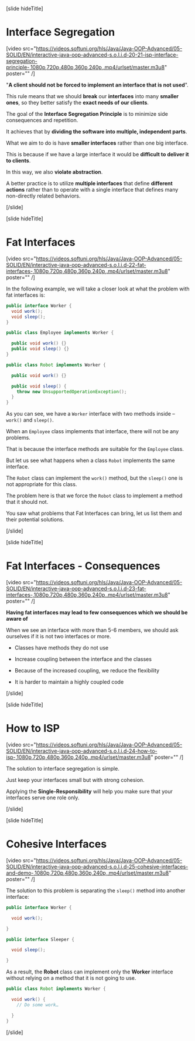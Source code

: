 [slide hideTitle]

# Interface Segregation

[video src="https://videos.softuni.org/hls/Java/Java-OOP-Advanced/05-SOLID/EN/interactive-java-oop-advanced-s.o.l.i.d-20-21-isp-interface-segregation-principle-,1080p,720p,480p,360p,240p,.mp4/urlset/master.m3u8" poster="" /]

"**A client should not be forced to implement an interface that is not used**".

This rule means that we should **break** our **interfaces** into many **smaller ones**, so they better satisfy the **exact needs of our clients**.

The goal of the **Interface Segregation Principle** is to minimize side consequences and repetition.

It achieves that by **dividing the software into multiple, independent parts**.

What we aim to do is have **smaller interfaces** rather than one big interface. 

This is because if we have a large interface it would be **difficult to deliver it to clients**. 

In this way, we also **violate abstraction**.

A better practice is to utilize **multiple interfaces** that define **different actions** rather than to operate with a single interface that defines many non-directly related behaviors.

[/slide]

[slide hideTitle]

# Fat Interfaces

[video src="https://videos.softuni.org/hls/Java/Java-OOP-Advanced/05-SOLID/EN/interactive-java-oop-advanced-s.o.l.i.d-22-fat-interfaces-,1080p,720p,480p,360p,240p,.mp4/urlset/master.m3u8" poster="" /]

In the following example, we will take a closer look at what the problem with fat interfaces is:

```java
public interface Worker {
  void work();
  void sleep();
}
```

```java
public class Employee implements Worker {

  public void work() {}
  public void sleep() {}
}

```

```java
public class Robot implements Worker {

  public void work() {}

  public void sleep() { 
    throw new UnsupportedOperationException();
  }
}
```
As you can see, we have a `Worker` interface with two methods inside – `work()` and `sleep()`.​

When an `Employee` class implements that interface, there will not be any problems. 

That is because the interface methods are suitable for the `Employee` class.​

But let us see what happens when a class `Robot` implements the same interface.​

The `Robot` class can implement the `work()` method, but the `sleep()` one is not appropriate for this class. 

The problem here is that we force the `Robot` class to implement a method that it should not.​

You saw what problems that Fat Interfaces can bring, let us list them and their potential solutions.

[/slide]

[slide hideTitle]

# Fat Interfaces - Consequences

[video src="https://videos.softuni.org/hls/Java/Java-OOP-Advanced/05-SOLID/EN/interactive-java-oop-advanced-s.o.l.i.d-23-fat-interfaces-,1080p,720p,480p,360p,240p,.mp4/urlset/master.m3u8" poster="" /]

**Having fat interfaces may lead to few consequences which we should be aware of**

When we see an interface with more than 5-6 members, we should ask ourselves if it is not two interfaces or more.

- Classes have methods they do not use

- Increase coupling between the interface and the classes

- Because of the increased coupling, we reduce the flexibility

- It is harder to maintain a highly coupled code

[/slide]

[slide hideTitle]

# How to ISP

[video src="https://videos.softuni.org/hls/Java/Java-OOP-Advanced/05-SOLID/EN/interactive-java-oop-advanced-s.o.l.i.d-24-how-to-isp-,1080p,720p,480p,360p,240p,.mp4/urlset/master.m3u8" poster="" /]

The solution to interface segregation is simple.

Just keep your interfaces small but with strong cohesion.

Applying the **Single-Responsibility** will help you make sure that your interfaces serve one role only.

[/slide]

[slide hideTitle]

# Cohesive Interfaces

[video src="https://videos.softuni.org/hls/Java/Java-OOP-Advanced/05-SOLID/EN/interactive-java-oop-advanced-s.o.l.i.d-25-cohesive-interfaces-and-demo-,1080p,720p,480p,360p,240p,.mp4/urlset/master.m3u8" poster="" /]

The solution to this problem is separating the `sleep()` method into another interface:

```java
public interface Worker {

  void work();

}
```

```java
public interface Sleeper {

  void sleep();

}
```
As a result, the **Robot** class can implement only the **Worker** interface without relying on a method that it is not going to use.​

```java
public class Robot implements Worker {

  void work() { 
    // Do some work… 

  }
}
```

[/slide]
